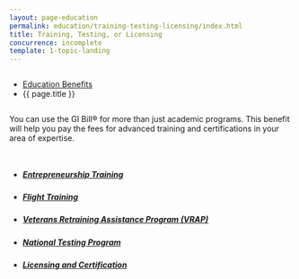 ```yaml
---
layout: page-education
permalink: education/training-testing-licensing/index.html
title: Training, Testing, or Licensing
concurrence: incomplete
template: 1-topic-landing
---
```


<div class="splash" markdown="0">
<div class="row" markdown="0">
<div class="small-12 columns" markdown="0">

<ul class="breadcrumbs" role="menubar" aria-label="Primary">
<li class="parent"><a href="{{ site.url }}/education/">Education Benefits</a></li>
<li class="active">{{ page.title }}</li>
</ul>

</div>
</div>
</div>

<div class="main" role="main" markdown="0">

<!--<div class="action-bar">
  <div class="row">
    <div class="small-12 columns">

    </div>
  </div>  
</div>-->

<div class="section one" markdown="0">
<div class="primary" markdown="0">
<div class="row" markdown="0">
<div class="small-12 columns" markdown="1">

You can use the GI Bill® for more than just academic programs. This benefit will help you pay the fees for advanced training and certifications in your area of expertise.

</div>
</div>
</div>

<div class="navigation">
  <div class="row">
    <div class="small-12 columns">
          <ul class="small-block-grid-1 medium-block-grid-3 cards small">
            <li>
              <a href="{{ site.url }}/education/training-testing-licensing/entrepreneurship-training">
                <h5>Entrepreneurship Training</h5>
              </a>
            </li>
            <li>
              <a href="{{ site.url }}/education/training-testing-licensing/flight-training">
                <h5>Flight Training</h5>
              </a>
            </li>
            <li>
              <a href="{{ site.url }}/education/training-testing-licensing/veterans-retraining">
                <h5>Veterans Retraining Assistance Program (VRAP)</h5>
              </a>
            </li>
            <li>
              <a href="{{ site.url }}/education/training-testing-licensing/national-testing-program">
                <h5>National Testing Program</h5>
              </a>
            </li>
            <li>
              <a href="{{ site.url }}/education/training-testing-licensing/licensing-certification">
                <h5>Licensing and Certification</h5>
              </a>
            </li>
          </ul>
        </div>
      </div>
</div>

</div>
